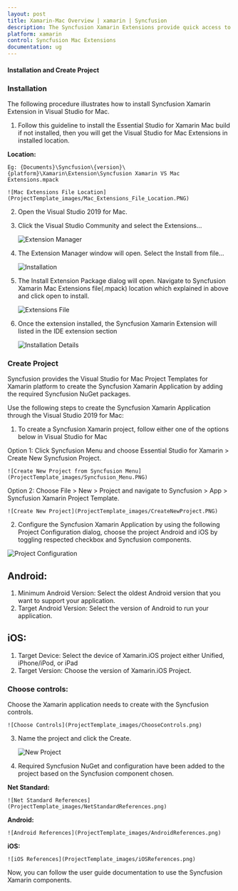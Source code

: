 ```yaml
---
layout: post
title: Xamarin-Mac Overview | xamarin | Syncfusion
description: The Syncfusion Xamarin Extensions provide quick access to create or configure the Syncfusion Xamarin projects
platform: xamarin
control: Syncfusion Mac Extensions
documentation: ug
---
```


#### Installation and Create Project

### Installation

The following procedure illustrates how to install Syncfusion Xamarin Extension in Visual Studio for Mac. 

1. Follow this guideline to install the Essential Studio for Xamarin Mac build if not installed, then you will get the Visual Studio for Mac Extensions in installed location.

**Location:**

    Eg: {Documents}\Syncfusion\{version}\{platform}\Xamarin\Extension\Syncfusion Xamarin VS Mac Extensions.mpack

    ![Mac Extensions File Location](ProjectTemplate_images/Mac_Extensions_File_Location.PNG)

2. Open the Visual Studio 2019 for Mac.

3. Click the Visual Studio Community and select the Extensions…

    ![Extension Manager](ProjectTemplate_images/ExtensionManager.png)

4. The Extension Manager window will open. Select the Install from file… 

    ![Installation](ProjectTemplate_images/Installation.png)

5. The Install Extension Package dialog will open. Navigate to Syncfusion Xamarin Mac Extensions file(.mpack) location which explained in above and click open to install.

    ![Extensions File](ProjectTemplate_images/ExtensionsFile.png)

6. Once the extension installed, the Syncfusion Xamarin Extension will listed in the IDE extension section

    ![Installation Details](ProjectTemplate_images/InstallationDetails.png)

### Create Project

Syncfusion provides the Visual Studio for Mac Project Templates for Xamarin platform to create the Syncfusion Xamarin Application by adding the required Syncfusion NuGet packages.

Use the following steps to create the Syncfusion Xamarin Application through the Visual Studio 2019 for Mac:

1)	To create a Syncfusion Xamarin project, follow either one of the options below in Visual Studio for Mac

Option 1:
Click Syncfusion Menu and choose Essential Studio for Xamarin > Create New Syncfusion Project.

    ![Create New Project from Syncfusion Menu](ProjectTemplate_images/Syncfusion_Menu.PNG)

Option 2:
Choose File > New > Project and navigate to Syncfusion > App > Syncfusion Xamarin Project Template.

    ![Create New Project](ProjectTemplate_images/CreateNewProject.PNG)

2)	Configure the Syncfusion Xamarin Application by using the following Project Configuration dialog, choose the project Android and iOS by toggling respected checkbox and Syncfusion components.

![Project Configuration](ProjectTemplate_images/ProjectConfiguration.PNG)

## Android:

1. Minimum Android Version: Select the oldest Android version that you want to support your application.
2. Target Android Version: Select the version of Android to run your application.

## iOS:

1. Target Device: Select the device of Xamarin.iOS project either Unified, iPhone/iPod, or iPad
2. Target Version: Choose the version of Xamarin.iOS Project.  

### Choose controls:

Choose the Xamarin application needs to create with the Syncfusion controls.

    ![Choose Controls](ProjectTemplate_images/ChooseControls.png)

3) Name the project and click the Create.

    ![New Project](ProjectTemplate_images/NewProject.png)

4) Required Syncfusion NuGet and configuration have been added to the project based on the Syncfusion component chosen.

**Net Standard:**

    ![Net Standard References](ProjectTemplate_images/NetStandardReferences.png)

**Android:**

    ![Android References](ProjectTemplate_images/AndroidReferences.png)

**iOS:**

    ![iOS References](ProjectTemplate_images/iOSReferences.png)

Now, you can follow the user guide documentation to use the Syncfusion Xamarin components.
